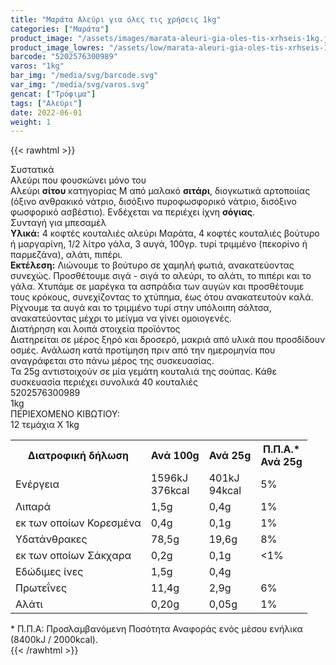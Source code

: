 ```yaml
---
title: "Μαράτα Αλεύρι για όλες τις χρήσεις 1kg"
categories: ["Μαράτα"]
product_image: "/assets/images/marata-aleuri-gia-oles-tis-xrhseis-1kg.jpg"
product_image_lowres: "/assets/low/marata-aleuri-gia-oles-tis-xrhseis-1kg.jpg"
barcode: "5202576300989"
varos: "1kg"
bar_img: "/media/svg/barcode.svg"
var_img: "/media/svg/varos.svg"
gencat: ["Τρόφιμα"]
tags: ["Αλεύρι"]
date: 2022-06-01
weight: 1
---
```

{{< rawhtml >}}

<div class="sload238">
    <div class="product">
        <div id="sistatika">Συστατικά</div>
        <div class="alltext">Αλεύρι που φουσκώνει μόνο του<br>Αλεύρι <strong>σίτου</strong>&nbsp;κατηγορίας Μ από
            μαλακό&nbsp;<strong>σιτάρι</strong>, διογκωτικά αρτοποιίας (όξινο ανθρακικό νάτριο, δισόξινο πυροφωσφορικό
            νάτριο, δισόξινο φωσφορικό ασβέστιο). Ενδέχεται να περιέχει ίχνη&nbsp;<strong>σόγιας</strong>.</div>
        <div class="srblue sp10 steee sfwb">Συνταγή για μπεσαμέλ</div>
        <div class="seee sp15"><strong>Υλικά:</strong>&nbsp;4 κοφτές κουταλιές αλεύρι Μαράτα, 4 κοφτές κουταλιές βούτυρο ή
            μαργαρίνη, 1/2 λίτρο γάλα, 3 αυγά, 100γρ. τυρί τριμμένο (πεκορίνο ή παρμεζάνα), αλάτι,
            πιπέρι.<br><strong>Εκτέλεση:</strong>&nbsp;Λιώνουμε το βούτυρο σε χαμηλή φωτιά, ανακατεύοντας συνεχώς.
            Προσθέτουμε σιγά - σιγά το αλεύρι, το αλάτι, το πιπέρι και το γάλα. Χτυπάμε σε μαρέγκα τα ασπράδια των αυγών
            και προσθέτουμε τους κρόκους, συνεχίζοντας το χτύπημα, έως ότου ανακατευτούν καλά. Ρίχνουμε τα αυγά και το
            τριμμένο τυρί στην υπόλοιπη σάλτσα, ανακατεύοντας μέχρι το μείγμα να γίνει ομοιογενές.</div>
            <div class="keno"></div>
        <div id="loipa">Διατήρηση και λοιπά στοιχεία προϊόντος</div>
        <div class="alltext">Διατηρείται σε μέρος ξηρό και δροσερό, μακριά από υλικά που προσδίδουν οσμές. Ανάλωση κατά
            προτίμηση πριν από την ημερομηνία που αναγράφεται στο πάνω μέρος της συσκευασίας.<br>Τα 25g αντιστοιχούν σε
            μία γεμάτη κουταλιά της σούπας. Κάθε συσκευασία περιέχει συνολικά 40 κουταλιές</div>
        <div id="barcode">
            <div id="barimage1"></div><span id="bartext">5202576300989</span>
        </div>
        <div id="varos">
            <div id="varosimage1"></div><span id="varostext">1kg</span>
        </div>
        <div id="kivotio">ΠΕΡΙΕΧΟΜΕΝΟ ΚΙΒΩΤΙΟΥ:<br>12 τεμάχια X 1kg</div>
        <div class="tabout">
            <table id="diatable">
                <tbody>
                    <tr>
                        <th>Διατροφική δήλωση</th>
                        <th>Ανά 100g</th>
                        <th>Ανά 25g</th>
                        <th>Π.Π.Α.*<br>Ανά 25g</th>
                    </tr>
                    <tr>
                        <td class="texr2">Ενέργεια</td>
                        <td class="texr">1596kJ<br>376kcal</td>
                        <td class="texr">401kJ<br>94kcal</td>
                        <td class="texr">5%</td>
                    </tr>
                    <tr>
                        <td class="texr2">Λιπαρά</td>
                        <td class="texr">1,5g</td>
                        <td class="texr">0,4g</td>
                        <td class="texr">1%</td>
                    </tr>
                    <tr>
                        <td class="gray">εκ των οποίων Κορεσµένα</td>
                        <td class="gray2">0,4g</td>
                        <td class="gray2">0,1g</td>
                        <td class="gray2">1%</td>
                    </tr>
                    <tr>
                        <td class="texr2">Yδατάνθρακες</td>
                        <td class="texr">78,5g</td>
                        <td class="texr">19,6g</td>
                        <td class="texr">8%</td>
                    </tr>
                    <tr>
                        <td class="gray">εκ των οποίων Σάκχαρα</td>
                        <td class="gray2">0,2g</td>
                        <td class="gray2">0,1g</td>
                        <td class="gray2">&lt;1%</td>
                    </tr>
                    <tr>
                        <td class="texr2">Eδώδιμες ίνες</td>
                        <td class="texr">1,5g</td>
                        <td class="texr">0,4g</td>
                        <td class="texr">&nbsp;</td>
                    </tr>
                    <tr>
                        <td class="texr2">Πρωτεΐνες</td>
                        <td class="texr">11,4g</td>
                        <td class="texr">2,9g</td>
                        <td class="texr">6%</td>
                    </tr>
                    <tr>
                        <td class="texr2">Αλάτι</td>
                        <td class="texr">0,20g</td>
                        <td class="texr">0,05g</td>
                        <td class="texr">1%</td>
                    </tr>
                </tbody>
            </table>
        </div>
        <div class="alltext">* Π.Π.Α: Προσλαμβανόμενη Ποσότητα Αναφοράς ενός μέσου ενήλικα (8400kJ / 2000kcal).</div>
        <div class="pimg"></div>
    </div>
</div>
{{< /rawhtml >}}